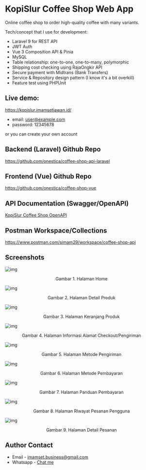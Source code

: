 # KopiSlur Coffee Shop Web App
Online coffee shop to order high-quality coffee with many variants.

Tech/concept that I use for development:

* Laravel 9 for REST API
* JWT Auth
* Vue 3 Composition API & Pinia
* MySQL
* Table relationship: one-to-one, one-to-many, polymorphic
* Shipping cost checking using RajaOngkir API
* Secure payment with Midtrans (Bank Transfers)
* Service & Repository design pattern (I know it's a bit overkill)
* Feature test using PHPUnit

## Live demo:

https://kopislur.imamsetiawan.id/

* email: user@example.com
* password: 12345678

or you can create your own account

## Backend (Laravel) Github Repo
https://github.com/onestica/coffee-shop-api-laravel

## Frontend (Vue) Github Repo
https://github.com/onestica/coffee-shop-vue

## API Documentation (Swagger/OpenAPI)
[KopiSlur Coffee Shop OpenAPI](https://github.com/onestica/coffee-shop-app-showcase/blob/master/kopislur-coffee-shop-openapi.yml)

## Postman Workspace/Collections
https://www.postman.com/simam29/workspace/coffee-shop-api

## Screenshots

![img](https://github.com/onestica/coffee-shop-app-showcase/blob/master/screenshots/shop_page.png?raw=true)
<p style="text-align: center;">Gambar 1. Halaman Home</p>

![img](https://github.com/onestica/coffee-shop-app-showcase/blob/master/screenshots/product_page.png?raw=true)
<p style="text-align: center;">Gambar 2. Halaman Detail Produk</p>

![img](https://github.com/onestica/coffee-shop-app-showcase/blob/master/screenshots/cart_page.png?raw=true)
<p style="text-align: center;">Gambar 3. Halaman Keranjang Produk</p>

![img](https://github.com/onestica/coffee-shop-app-showcase/blob/master/screenshots/checkout_page.png?raw=true)
<p style="text-align: center;">Gambar 4. Halaman Informasi Alamat Checkout/Pengiriman</p>

![img](https://github.com/onestica/coffee-shop-app-showcase/blob/master/screenshots/shipping_page.png?raw=true)
<p style="text-align: center;">Gambar 5. Halaman Metode Pengiriman</p>

![img](https://github.com/onestica/coffee-shop-app-showcase/blob/master/screenshots/payment_page.png?raw=true)
<p style="text-align: center;">Gambar 6. Halaman Metode Pembayaran</p>

![img](https://github.com/onestica/coffee-shop-app-showcase/blob/master/screenshots/payment_instruction_page.png?raw=true)
<p style="text-align: center;">Gambar 7. Halaman Panduan Pembayaran</p>

![img](https://github.com/onestica/coffee-shop-app-showcase/blob/master/screenshots/order_history_page.png?raw=true)
<p style="text-align: center;">Gambar 8. Halaman RIwayat Pesanan Pengguna</p>

![img](https://github.com/onestica/coffee-shop-app-showcase/blob/master/screenshots/order_detail_page.png?raw=true)
<p style="text-align: center;">Gambar 9. Halaman Detail Pesanan</p>

## Author Contact

- Email - [imamset.business@gmail.com](mailto:imamset.business@gmail.com)
- Whatsapp - [Chat me](https://wa.me/62242510043)
<!-- - Website - [Imam Setiawan](https://imamsetiawan.id) -->
